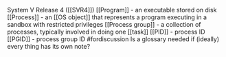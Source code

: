 System V Release 4 ([[SVR4]])
[[Program]] - an executable stored on disk
[[Process]] - an [[OS object]] that represents a program executing in a sandbox with restricted privileges
[[Process group]] - a collection of processes, typically involved in doing one [[task]]
[[PID]] - process ID
[[PGID]] - process group ID
#fordiscussion Is a glossary needed if (ideally) every thing has its own note?